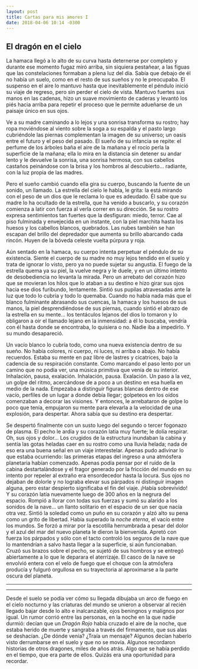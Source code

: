 ```yaml
---
layout: post
title: Cartas para mis amores I
date: 2018-04-06 10:14 -0300
---
```


## El dragón en el cielo

La hamaca llegó a lo alto de su curva hasta deternerse por completo y durante
ese momento fugaz miró arriba, sin siquiera pestañear, a las figuas que las
constelaciones formaban a plena luz del día. Sabía que debajo de él no había un
suelo, como en el resto de sus sueños y no le preocupaba. El suspenso en el aire
lo mantuvo hasta que inevitablemente el péndulo inició su viaje de regreso, pero
sin perder el cielo de vista. Mantuvo fuertes sus manos en las cadenas, hizo un
suave movimiento de caderas y levantó los piés hacia arriba para repetir el
proceso que le permite adueñarse de un paisaje único en sus ojos.

Ve a su madre caminando a lo lejos y una sonrisa transforma su rostro; hay ropa
moviéndose al viento sobre la soga a su espalda y el pasto largo cubriéndole las
piernas complementan la imagen de su universo; un oasis entre el futuro y el
peso del pasado. El sueño de su infancia se repite: el perfume de los árboles
baña el aire de la mañana y el rocío perla la superficie de la mañana; ella lo
mira en la distancia sin detener su andar lento y le devuelve la sonrisa, una
sonrisa hermosa, con sus cabellos castaños peinándose con la brisa y los hombros
al descubierto... radiante, con la luz propia de las madres.

Pero el sueño cambió cuando ella gira su cuerpo, buscando la fuente de un
sonido, un llamado. La estrella del cielo le habla, le grita: la está mirando
con el peso de un dios que le reclama lo que es adeudado. Él sabe que su madre
lo ha ocultado de la estrella, que ha venido a buscarlo, y su corazón comienza a
latir con fuerza al verla correr en su dirección. Se su rostro expresa
sentimientos tan fuertes que la desfiguran: miedo, terror. Cae al piso fulminada
y envejecida en un instante, con la piel marchita hasta los huesos y los
cabellos blancos, quebrados. Las nubes también se han escapan del brillo del
depredador que aumenta su brillo abarcando cada rincón. Huyen de la bóveda
celeste vuelta púrpura y roja.

Aún sentado en la hamaca, su cuerpo intenta perpetuar el péndulo de su
existencia. Siente el cuerpo de su madre no muy lejos tendido en el suelo y 
trata de ignorar lo visto, pero ya no puede sujetar su angustia. El fuego de la
estrella quema ya su piel, la vuelve negra y le duele, y en un último intento de
desobediencia no levanta la mirada. Pero un arrebato del corazón hizo que se
movieran los hilos que lo ataban a su destino e hizo girar sus ojos hacia ese
dios furibundo, lentamente. Sintió sus pupilas atravesadas ante la luz que todo
lo cubría y todo lo quemaba. Cuando no había nada más que el blanco fulminante
abrasando sus cuencas, la hamaca y los huesos de sus manos, la piel
desprendiéndose de sus piernas, cuando sintió el abrazo de la estrella en su
mente... los tentáculos lejanos del dios lo tomaron y lo obligaron a oir
el llamado lejano en la inmensidad: a él lo buscaba, vendría con él hasta donde
se encontraba, lo quisiera o no. Nadie iba a impedirlo. Y su mundo desapareció.

Un vacío blanco lo cubría todo, como una nueva existencia dentro de su sueño. No
había colores, ni cuerpo, ni luces, ni arriba o abajo. No había recuerdos.
Estaba su mente en paz libre de lastres y cicatrices, bajo la cadencia de su
respiración constante. Como marcando el paso lento por un camino que no podía
ver, una música primitiva que venía de su interior. Inhalación, pausa,
exalación. Inhalación, pausa. Exalación. Un paso a la vez, un golpe del ritmo,
acercándose de a poco a un destino en esa huella en medio de la nada. Empezaba a
distinguir figuras blancas dentro de ese vacío, perfiles de un lugar a donde
debía llegar; golpeteos en los oídos comenzaban a decorar las visiones. Y
entonces, le arrebataron de golpe lo poco que tenía, empujaron su mente para
elevarla a la velocidad de una explosión, para despertar. Ahora sabía que su
destino era despertar.

Se despertó finalmente con un susto luego del segundo o tercer fogonazo de
plasma. El pecho le ardía y su corazón latía muy fuerte; le dolía respirar. Oh,
sus ojos y dolor... Los crugidos de la estructura inundaban la cabina y sentía
las gotas heladas caer en su rostro como una lluvia helada; nada de eso era una
buena señal en un viaje interestelar. Apenas pudo adivinar lo que estaba
ocurriendo: las primeras etapas del ingreso a una atmósfera planetaria habían
comenzado. Apenas podía pensar por el ruido de la cabina destartalándose y el
fragor generado por la fricción del mundo en su intento por repeler al extraño
era ensordecedor hasta la locura. Sus ojos no dejaban de dolorle y no lograba
elevar sus párpados ni distinguir imagen alguna, pero estar despierto
significaba el fin del viaje. ¡Había sobrevivido! Y su corazón latía nuevamente
luego de 300 años en la negrura del espacio. Rompió a llorar con todas sus
fuerzas y sumó su alarido a los sonidos de la nave... un llanto solitario en el
espacio de un ser que nacía otra vez. Sintió la soledad como un puño en su
corazón y alzó alto su pena como un grito de libertad. Había superado la *noche
eterna*, el vacío entre los mundos. Se forzó a mirar por la escotilla
herrumbrada a pesar del dolor y el azul del mar del nuevo planeta le dieron la
bienvenida. Apretó con fuerza los párpados y sólo con el tacto controló los
seguros de la nave que lo mantendrían a salvo hasta llegar a la superficie, si
aún funcionaban. Cruzó sus brazos sobre el pecho, se sujetó de sus hombros y se
entregó abiertamente a lo que le deparara el aterrizaje. El casco de la nave se
envolvió entera con el velo de fuego que el choque con la atmósfera producía y
fulguró orgullosa en su trayectoria al aproximarse a la parte oscura del
planeta.

---
***

Desde el suelo se podía ver cómo su llegada dibujaba un arco de fuego en el 
cielo nocturno y las criaturas del mundo se unieron a observar al recién llegado
bajar desde lo alto e inalcanzable, ojos beningnos y malignos por igual. Un
rumor corrió entre las personas, en la noche en la que nadie durmió: decían que
un *Dragón Rojo* había cruzado el aire de la noche, que estaba herido de muerte
y sangraba a través del firmamento, que sus alas se deshacían. ¿De dónde venía?
¿Traía un mensaje? Algunos decían haberlo visto derrumbarse en el suelo y que no
se movía. Algunos recordaron historias de otros dragones, miles de años atrás.
Algo que se había perdido en el tiempo, que era parte de ellos. Quizás era una
oportunidad para recordar.
